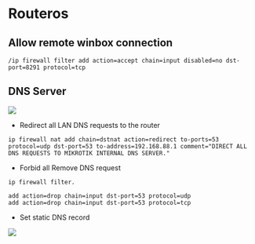 # Routeros

## Allow remote winbox connection

```
/ip firewall filter add action=accept chain=input disabled=no dst-port=8291 protocol=tcp
```

## DNS Server

![](https://i.imgur.com/Pei98qs.png)

- Redirect all LAN DNS requests to the router

```linenums="1"
ip firewall nat add chain=dstnat action=redirect to-ports=53 protocol=udp dst-port=53 to-address=192.168.88.1 comment="DIRECT ALL DNS REQUESTS TO MIKROTIK INTERNAL DNS SERVER."
```

- Forbid all Remove DNS request

```linenums="1"
ip firewall filter.

add action=drop chain=input dst-port=53 protocol=udp
add action=drop chain=input dst-port=53 protocol=tcp
```

- Set static DNS record

![](https://i.imgur.com/gGYhxy2.png)
